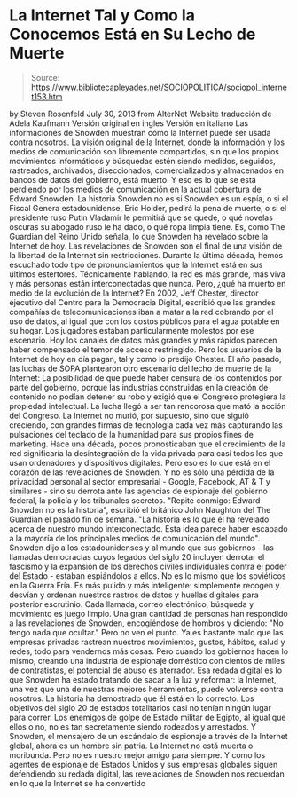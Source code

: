 # La Internet Tal y Como la Conocemos Está en Su Lecho de Muerte

> Source: https://www.bibliotecapleyades.net/SOCIOPOLITICA/sociopol_internet153.htm

by Steven Rosenfeld
July 30, 2013
from AlterNet Website
traducción de
Adela Kaufmann
Versión
original en ingles
Versión en italiano
Las
informaciones de Snowden
muestran cómo la Internet
puede ser usada contra nosotros.
La visión original de la
Internet, donde la información y los medios de comunicación son libremente
compartidos, sin que los propios movimientos informáticos y búsquedas estén
siendo medidos, seguidos, rastreados, archivados, diseccionados,
comercializados y almacenados en bancos de datos del gobierno, está muerto.
Y eso es lo que se está
perdiendo por los medios de comunicación en la actual cobertura
de
Edward
Snowden.
La historia Snowden no
es si Snowden es un espía, o si el Fiscal Genera estadounidense, Eric Holder, pedirá la pena de muerte, o si el presidente ruso Putin Vladamir le
permitirá que se quede, o qué novelas oscuras su abogado ruso le ha dado, o
qué ropa limpia tiene.
Es, como The Guardian
del Reino Unido señala, lo
que Snowden ha revelado sobre la Internet de hoy.
Las revelaciones de
Snowden son el final de una visión de la libertad de la Internet sin
restricciones. Durante la última década, hemos escuchado todo tipo de
pronunciamientos que la Internet está en sus últimos estertores. Técnicamente
hablando, la red es más grande, más viva y más personas están
interconectadas que nunca.
Pero, ¿qué ha muerto en
medio de la evolución de la Internet?
En 2002, Jeff Chester,
director ejecutivo del Centro para la Democracia Digital, escribió que
las grandes compañías de telecomunicaciones iban a matar a la red cobrando
por el uso de datos, al igual que con los costos públicos para el agua
potable en su hogar. Los jugadores estaban particularmente molestos por ese
escenario.
Hoy los canales de datos más grandes y más rápidos parecen haber
compensado el temor de acceso restringido. Pero los usuarios de la Internet de
hoy en día pagan, tal y como lo predijo Chester.
El año pasado, las
luchas de SOPA plantearon
otro escenario del lecho de muerte de la Internet:
La posibilidad de que
puede haber censura
de los contenidos por parte del gobierno, porque las industrias construidas
en la creación de contenido no podían detener su robo y exigió que el
Congreso protegiera la propiedad intelectual.
La lucha llegó a ser tan
rencorosa que mató la acción del Congreso. La Internet no murió, por
supuesto, sino que siguió creciendo, con grandes firmas de tecnología cada
vez más capturando las pulsaciones del teclado de la humanidad para sus
propios fines de marketing.
Hace una década, pocos
pronosticaban que el crecimiento de la red significaría la desintegración de
la vida privada para casi todos los que usan ordenadores y dispositivos
digitales.
Pero eso es lo que está
en el corazón de las revelaciones de Snowden.
Y no es sólo una pérdida
de la privacidad personal al sector empresarial - Google, Facebook,
AT & T y similares - sino su derrota ante las agencias de espionaje del
gobierno federal, la policía y los tribunales secretos.
"Repite conmigo: Edward
Snowden no es la historia", escribió el
británico John Naughton del The Guardian el pasado fin de semana. "La historia es
lo que él ha revelado acerca de nuestro mundo interconectado. Esta idea
parece haber escapado a la mayoría de los principales medios de comunicación
del mundo".
Snowden dijo a los
estadounidenses y al mundo que sus gobiernos - las llamadas democracias
cuyos legados del siglo 20 incluyen derrotar el fascismo y la expansión de
los derechos civiles individuales contra el poder del Estado - estaban
espiándolos a ellos.
No es lo mismo que los
soviéticos en la Guerra Fría. Es más pulido y más inteligente:
simplemente recogen y
desvían y ordenan nuestros rastros de datos y huellas digitales para
posterior escrutinio.
Cada llamada, correo
electrónico, búsqueda y movimiento es juego limpio.
Una gran cantidad de
personas han respondido a las revelaciones de Snowden, encogiéndose de
hombros y diciendo:
"No tengo nada que
ocultar."
Pero no ven el punto.
Ya es bastante malo que
las empresas privadas rastrean nuestros movimientos, gustos, hábitos, salud
y redes, todo para vendernos más cosas. Pero cuando los gobiernos hacen lo
mismo,
creando una
industria de
espionaje doméstico con cientos de miles de contratistas, el potencial de
abuso es aterrador.
Esa redada digital es lo
que Snowden ha estado tratando de sacar a la luz y reformar: la Internet,
una vez que una de nuestras mejores herramientas, puede volverse contra
nosotros.
La historia ha
demostrado que él está en lo correcto.
Los objetivos del siglo
20 de estados totalitarios casi no tenían ningún lugar para correr. Los
enemigos de golpe de Estado militar de Egipto, al igual que ellos o no, no
es tan secretamente siendo rodeados y arrestados. Y Snowden, el mensajero
de
un escándalo de espionaje a través de la Internet global, ahora es un hombre
sin patria.
La Internet no está
muerta o moribunda. Pero no es nuestro mejor amigo para siempre.
Y
como los agentes de espionaje de Estados Unidos y sus empresas globales
siguen defendiendo su redada digital, las revelaciones de Snowden nos
recuerdan en lo que la Internet se ha convertido
